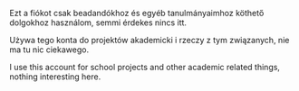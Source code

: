 Ezt a fiókot csak beadandókhoz és egyéb tanulmányaimhoz köthető dolgokhoz használom, semmi érdekes nincs itt.

Używa tego konta do projektów akademicki i rzeczy z tym związanych, nie ma tu nic ciekawego.

I use this account for school projects and other academic related things, nothing interesting here.
